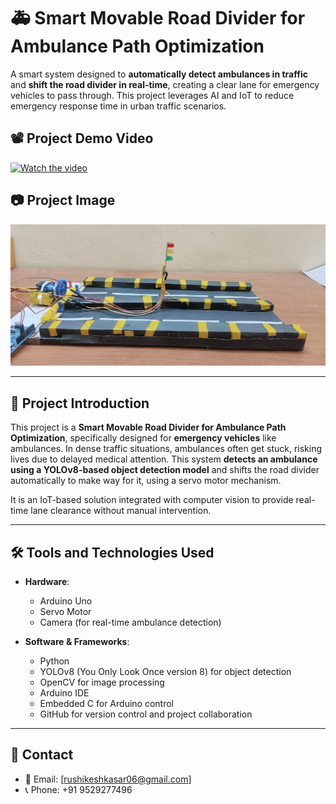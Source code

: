 # 🚑 Smart Movable Road Divider for Ambulance Path Optimization

A smart system designed to **automatically detect ambulances in traffic** and **shift the road divider in real-time**, creating a clear lane for emergency vehicles to pass through. This project leverages AI and IoT to reduce emergency response time in urban traffic scenarios.

## 📽️ Project Demo Video

[![Watch the video](https://img.youtube.com/vi/p1ak0JIgG28/0.jpg)](https://youtu.be/p1ak0JIgG28)

## 📷 Project Image

![Smart Divider](https://github.com/PRAFULPAWAR8888/SmartRoadDivider-AmbulancePathoptimization/blob/8738f59c1dbc3532c2a5cd74759f9fa79e6a17b3/image1.jpg?raw=true)

---

## 📌 Project Introduction

This project is a **Smart Movable Road Divider for Ambulance Path Optimization**, specifically designed for **emergency vehicles** like ambulances. In dense traffic situations, ambulances often get stuck, risking lives due to delayed medical attention. This system **detects an ambulance using a YOLOv8-based object detection model** and shifts the road divider automatically to make way for it, using a servo motor mechanism. 

It is an IoT-based solution integrated with computer vision to provide real-time lane clearance without manual intervention.

---

## 🛠️ Tools and Technologies Used

- **Hardware**:
  - Arduino Uno
  - Servo Motor
  - Camera (for real-time ambulance detection)

- **Software & Frameworks**:
  - Python
  - YOLOv8 (You Only Look Once version 8) for object detection
  - OpenCV for image processing
  - Arduino IDE
  - Embedded C for Arduino control
  - GitHub for version control and project collaboration

---

## 📧 Contact

- 📩 Email: [rushikeshkasar06@gmail.com]
- 📞 Phone: +91 9529277496
